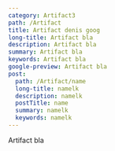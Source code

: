 ```yaml
---
category: Artifact3
path: /Artifact
title: Artifact denis goog
long-title: Artifact bla
description: Artifact bla
summary: Artifact bla
keywords: Artifact bla
google-preview: Artifact bla
post:
  path: /Artifact/name
  long-title: namelk
  description: namelk
  postTitle: name
  summary: namelk
  keywords: namelk
---
```

Artifact bla
